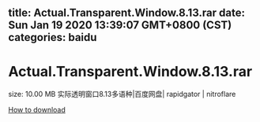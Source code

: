 
title: Actual.Transparent.Window.8.13.rar
date: Sun Jan 19 2020 13:39:07 GMT+0800 (CST)    
categories: baidu
---

# Actual.Transparent.Window.8.13.rar
size: 10.00 MB
 实际透明窗口8.13多语种|百度网盘| rapidgator | nitroflare
 

[How to download](https://bpcam.bemobtrk.com/go/2ceec3aa-1ca2-46d6-b9ff-aaa5c184517c?jno=3110)